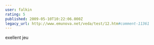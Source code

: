 ```yaml
---
user: falkin
rating: 5
published: 2009-05-10T10:22:06.000Z
legacy_url: http://www.emunova.net/veda/test/12.htm#comment-11361
---
```

exellent jeu